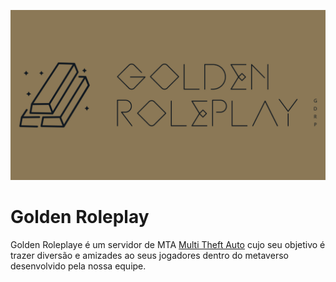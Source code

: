 ![Introdução](https://github.com/goldencommunity/.github/blob/main/profile/background_git.png)

# Golden Roleplay
Golden Roleplaye é um servidor de MTA [Multi Theft Auto](https://multitheftauto.com) cujo seu objetivo é trazer diversão e amizades ao seus jogadores dentro do metaverso desenvolvido pela nossa equipe.
